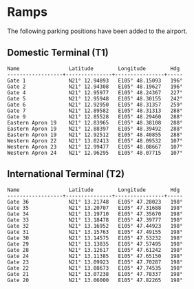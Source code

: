 # Ramps

The following parking positions have been added to the airport.

## Domestic Terminal (T1)

    Name                Latitude        Longitude        Hdg
    ------------------+---------------+----------------+-----
    Gate 1              N21° 12.94893   E105° 48.15093   196°       
    Gate 2              N21° 12.94308   E105° 48.19627   196°   
    Gate 4              N21° 12.95977   E105° 48.24367   227°   
    Gate 5              N21° 12.95948   E105° 48.30155   242°   
    Gate 6              N21° 12.92950   E105° 48.31357   259°   
    Gate 7              N21° 12.89582   E105° 48.31313   288°   
    Gate 9              N21° 12.85528   E105° 48.29460   288°                   
    Eastern Apron 19    N21° 12.83965   E105° 48.38108   288°   
    Eastern Apron 19    N21° 12.88397   E105° 48.39492   288°
    Eastern Apron 19    N21° 12.92512   E105° 48.40855   288°                              
    Western Apron 22    N21° 13.02413   E105° 48.09532   107°
    Western Apron 23    N21° 12.99477   E105° 48.08667   107°  
    Western Apron 24    N21° 12.96295   E105° 48.07715   107°

## International Terminal (T2)

    Name                Latitude        Longitude        Hdg
    ------------------+---------------+----------------+-----
    Gate 36             N21° 13.21748   E105° 47.28023   198°
    Gate 35             N21° 13.20707   E105° 47.31688   198°
    Gate 34             N21° 13.19710   E105° 47.35670   198°
    Gate 33             N21° 13.18478   E105° 47.39777   198°
    Gate 32             N21° 13.16952   E105° 47.44923   198°
    Gate 31             N21° 13.15763   E105° 47.49155   198°
    Gate 30             N21° 13.14575   E105° 47.53232   198°
    Gate 29             N21° 13.13835   E105° 47.57495   198°
    Gate 28             N21° 13.12617   E105° 47.61242   198°
    Gate 24             N21° 13.11385   E105° 47.65150   198°
    Gate 23             N21° 13.09923   E105° 47.70287   198°
    Gate 22             N21° 13.08673   E105° 47.74535   198°
    Gate 21             N21° 13.07238   E105° 47.78337   198°
    Gate 20             N21° 13.06000   E105° 47.82265   198°
    
    
    